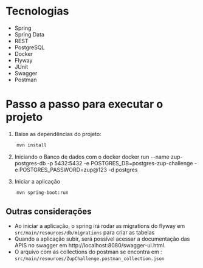 # Tecnologias
 - Spring
 - Spring Data
 - REST
 - PostgreSQL
 - Docker
 - Flyway
 - JUnit
 - Swagger
 - Postman

# Passo a passo para executar o projeto

1. Baixe as dependências do projeto:

```sh
	mvn install
```

2. Iniciando o Banco de dados com o docker
docker run --name zup-postgres-db -p 5432:5432 -e POSTGRES_DB=postgres-zup-challenge -e POSTGRES_PASSWORD=zup@123 -d postgres

3. Iniciar a aplicação
```sh
	mvn spring-boot:run
```

## Outras considerações

 - Ao iniciar a aplicação, o spring irá rodar as migrations do flyway em `src/main/resources/db/migrations` para criar as tabelas
 - Quando a aplicação subir, será possível acessar a documentação das APIS no swagger em http://localhost:8080/swagger-ui.html.
 - O arquivo com as collections do postman se encontra em : `src/main/resources/ZupChallenge.postman_collection.json`
